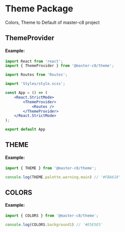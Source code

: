 # Theme Package

Colors, Theme to Default of master-c8 project

## ThemeProvider

#### Example:

```jsx
import React from 'react';
import { ThemeProvider } from '@master-c8/theme';

import Routes from 'Routes';

import 'Styles/style.scss';

const App = () => (
    <React.StrictMode>
        <ThemeProvider>
            <Routes />
        </ThemeProvider>
    </React.StrictMode>
);

export default App
```

## THEME

#### Example:

```jsx
import { THEME } from '@master-c8/theme';

console.log(THEME.palette.warning.main) // '#FBA618'
```

## COLORS

#### Example:

```jsx
import { COLORS } from '@master-c8/theme';

console.log(COLORS.background1) // '#E5E5E5'
```

